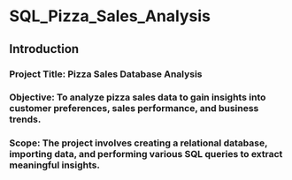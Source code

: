 # SQL_Pizza_Sales_Analysis
## Introduction
### Project Title: Pizza Sales Database Analysis
### Objective: To analyze pizza sales data to gain insights into customer preferences, sales performance, and business trends.
### Scope: The project involves creating a relational database, importing data, and performing various SQL queries to extract meaningful insights.
